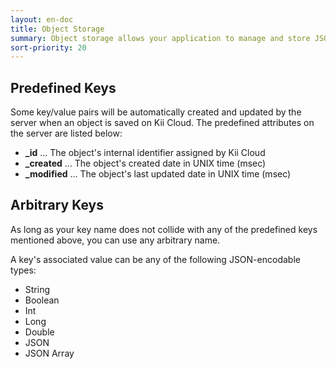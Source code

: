 ```yaml
---
layout: en-doc
title: Object Storage
summary: Object storage allows your application to manage and store JSON-style objects with arbitrary key/value pairs. You can freely define your objects by adding any JSON-encodable data without ever having to do any server-side customization.
sort-priority: 20
---
```

## Predefined Keys

Some key/value pairs will be automatically created and updated by the server when an object is saved on Kii Cloud.  The predefined attributes on the server are listed below:

* **\_id** ... The object's internal identifier assigned by Kii Cloud
* **\_created** ... The object's created date in UNIX time (msec)
* **\_modified** ... The object's last updated date in UNIX time (msec)

## Arbitrary Keys

As long as your key name does not collide with any of the predefined keys mentioned above, you can use any arbitrary name.

A key's associated value can be any of the following JSON-encodable types:

* String
* Boolean
* Int
* Long
* Double
* JSON
* JSON Array
